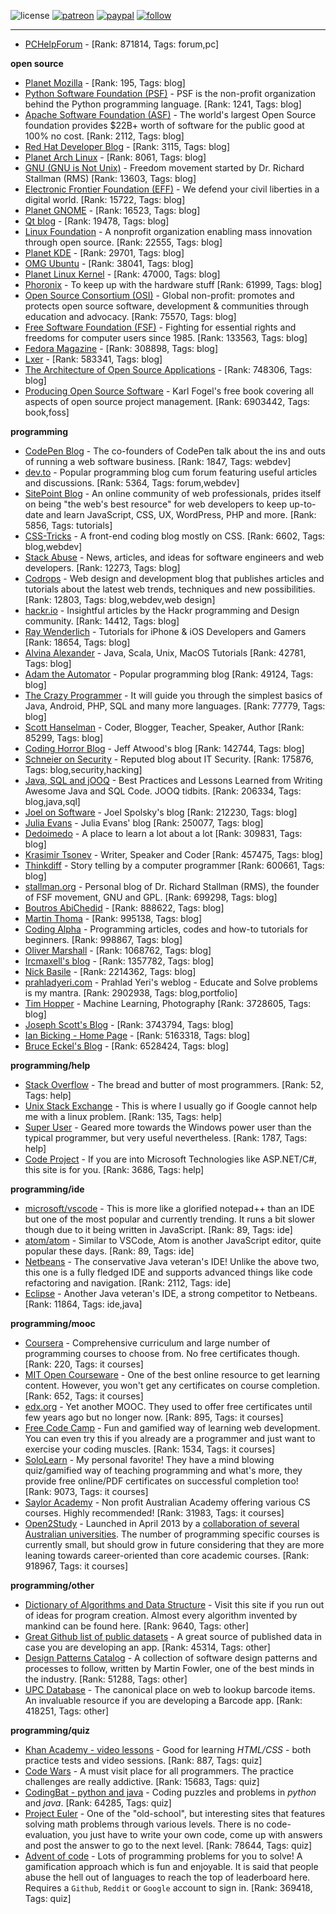 ![license](https://img.shields.io/github/license/prahladyeri/siterank-stats.svg)
[![patreon](https://img.shields.io/badge/Patreon-brown.svg?logo=patreon)](https://www.patreon.com/prahladyeri)
[![paypal](https://img.shields.io/badge/PayPal-blue.svg?logo=paypal)](https://www.paypal.com/cgi-bin/webscr?cmd=_s-xclick&hosted_button_id=JM8FUXNFUK6EU)
[![follow](https://img.shields.io/twitter/follow/prahladyeri.svg?style=social)](https://twitter.com/prahladyeri)

---
- [PCHelpForum](https://pchelpforum.net) -  [Rank: 871814, Tags: forum,pc]

**open source**

- [Planet Mozilla](http://planet.mozilla.org/) -  [Rank: 195, Tags: blog]
- [Python Software Foundation (PSF)](https://www.python.org/psf/) - PSF is the non-profit organization behind the Python programming language. [Rank: 1241, Tags: blog]
- [Apache Software Foundation (ASF)](https://www.apache.org/) - The world's largest Open Source foundation provides $22B+ worth of software for the public good at 100% no cost. [Rank: 2112, Tags: blog]
- [Red Hat Developer Blog](https://developerblog.redhat.com/) -  [Rank: 3115, Tags: blog]
- [Planet Arch Linux](https://planet.archlinux.org/) -  [Rank: 8061, Tags: blog]
- [GNU (GNU is Not Unix)](https://www.gnu.org) - Freedom movement started by Dr. Richard Stallman (RMS) [Rank: 13603, Tags: blog]
- [Electronic Frontier Foundation (EFF)](https://www.eff.org/) - We defend your civil liberties in a digital world. [Rank: 15722, Tags: blog]
- [Planet GNOME](https://planet.gnome.org/) -  [Rank: 16523, Tags: blog]
- [Qt blog](http://blog.qt.io/) -  [Rank: 19478, Tags: blog]
- [Linux Foundation](https://www.linuxfoundation.org/) - A nonprofit organization enabling mass innovation through open source. [Rank: 22555, Tags: blog]
- [Planet KDE](https://planet.kde.org/) -  [Rank: 29701, Tags: blog]
- [OMG Ubuntu](https://www.omgubuntu.co.uk/) -  [Rank: 38041, Tags: blog]
- [Planet Linux Kernel](http://planet.kernel.org/) -  [Rank: 47000, Tags: blog]
- [Phoronix](https://www.phoronix.com/) - To keep up with the hardware stuff [Rank: 61999, Tags: blog]
- [Open Source Consortium (OSI)](https://opensource.org) - Global non-profit: promotes and protects open source software, development & communities through education and advocacy. [Rank: 75570, Tags: blog]
- [Free Software Foundation (FSF)](https://www.fsf.org/) - Fighting for essential rights and freedoms for computer users since 1985. [Rank: 133563, Tags: blog]
- [Fedora Magazine](https://fedoramagazine.org/) -  [Rank: 308898, Tags: blog]
- [Lxer](http://lxer.com/) -  [Rank: 583341, Tags: blog]
- [The Architecture of Open Source Applications](http://www.aosabook.org/en/index.html) -  [Rank: 748306, Tags: blog]
- [Producing Open Source Software](https://producingoss.com/) - Karl Fogel's free book covering all aspects of open source project management. [Rank: 6903442, Tags: book,foss]

**programming**

- [CodePen Blog](https://blog.codepen.io/) - The co-founders of CodePen talk about the ins and outs of running a web software business. [Rank: 1847, Tags: webdev]
- [dev.to](https://dev.to/) - Popular programming blog cum forum featuring useful articles and discussions. [Rank: 5364, Tags: forum,webdev]
- [SitePoint Blog](https://www.sitepoint.com/blog/) - An online community of web professionals, prides itself on being "the web's best resource" for web developers to keep up-to-date and learn JavaScript, CSS, UX, WordPress, PHP and more. [Rank: 5856, Tags: tutorials]
- [CSS-Tricks](https://css-tricks.com/) - A front-end coding blog mostly on CSS. [Rank: 6602, Tags: blog,webdev]
- [Stack Abuse](https://stackabuse.com/) - News, articles, and ideas for software engineers and web developers. [Rank: 12273, Tags: blog]
- [Codrops](https://tympanus.net/codrops/) - Web design and development blog that publishes articles and tutorials about the latest web trends, techniques and new possibilities. [Rank: 12803, Tags: blog,webdev,web design]
- [hackr.io](https://hackr.io/blog) - Insightful articles by the Hackr programming and Design community. [Rank: 14412, Tags: blog]
- [Ray Wenderlich](https://www.raywenderlich.com/) - Tutorials for iPhone & iOS Developers and Gamers [Rank: 18654, Tags: blog]
- [Alvina Alexander](https://alvinalexander.com/) - Java, Scala, Unix, MacOS Tutorials [Rank: 42781, Tags: blog]
- [Adam the Automator](https://adamtheautomator.com/) - Popular programming blog [Rank: 49124, Tags: blog]
- [The Crazy Programmer](https://www.thecrazyprogrammer.com/) - It will guide you through the simplest basics of Java, Android, PHP, SQL and many more languages. [Rank: 77779, Tags: blog]
- [Scott Hanselman](https://www.hanselman.com/) - Coder, Blogger, Teacher, Speaker, Author [Rank: 85299, Tags: blog]
- [Coding Horror Blog](https://blog.codinghorror.com/) - Jeff Atwood's blog [Rank: 142744, Tags: blog]
- [Schneier on Security](https://www.schneier.com/) - Reputed blog about IT Security. [Rank: 175876, Tags: blog,security,hacking]
- [Java, SQL and jOOQ](https://blog.jooq.org/) - Best Practices and Lessons Learned from Writing Awesome Java and SQL Code. JOOQ tidbits. [Rank: 206334, Tags: blog,java,sql]
- [Joel on Software](https://www.joelonsoftware.com/) - Joel Spolsky's blog [Rank: 212230, Tags: blog]
- [Julia Evans](https://jvns.ca/) - Julia Evans' blog [Rank: 250077, Tags: blog]
- [Dedoimedo](https://www.dedoimedo.com/) - A place to learn a lot about a lot [Rank: 309831, Tags: blog]
- [Krasimir Tsonev](https://krasimirtsonev.com/) - Writer, Speaker and Coder [Rank: 457475, Tags: blog]
- [Thinkdiff](https://thinkdiff.net/) - Story telling by a computer programmer [Rank: 600661, Tags: blog]
- [stallman.org](https://stallman.org) - Personal blog of Dr. Richard Stallman (RMS), the founder of FSF movement, GNU and GPL. [Rank: 699298, Tags: blog]
- [Boutros AbiChedid](https://bacsoftwareconsulting.com/blog/index.php/about/) -  [Rank: 888622, Tags: blog]
- [Martin Thoma](https://martin-thoma.com/) -  [Rank: 995138, Tags: blog]
- [Coding Alpha](https://www.codingalpha.com/) - Programming articles, codes and how-to tutorials for beginners. [Rank: 998867, Tags: blog]
- [Oliver Marshall](https://olivermarshall.net/) -  [Rank: 1068762, Tags: blog]
- [Ircmaxell's blog](https://blog.ircmaxell.com/) -  [Rank: 1357782, Tags: blog]
- [Nick Basile](https://nick-basile.com/) -  [Rank: 2214362, Tags: blog]
- [prahladyeri.com](https://prahladyeri.com) - Prahlad Yeri's weblog - Educate and Solve problems is my mantra. [Rank: 2902938, Tags: blog,portfolio]
- [Tim Hopper](https://tdhopper.com/) - Machine Learning, Photography [Rank: 3728605, Tags: blog]
- [Joseph Scott's Blog](https://blog.josephscott.org/) -  [Rank: 3743794, Tags: blog]
- [Ian Bicking - Home Page](https://www.ianbicking.org/) -  [Rank: 5163318, Tags: blog]
- [Bruce Eckel's Blog](https://www.bruceeckel.com/) -  [Rank: 6528424, Tags: blog]

**programming/help**

- [Stack Overflow](https://stackoverflow.com) - The bread and butter of most programmers. [Rank: 52, Tags: help]
- [Unix Stack Exchange](https://unix.stackexchange.com) - This is where I usually go if Google cannot help me with a linux problem. [Rank: 135, Tags: help]
- [Super User](https://superuser.com) - Geared more towards the Windows power user than the typical programmer, but very useful nevertheless. [Rank: 1787, Tags: help]
- [Code Project](https://www.codeproject.com) - If you are into Microsoft Technologies like ASP.NET/C#, this site is for you. [Rank: 3686, Tags: help]

**programming/ide**

- [microsoft/vscode](https://github.com/microsoft/vscode) - This is more like a glorified notepad++ than an IDE but one of the most popular and currently trending. It runs a bit slower though due to it being written in JavaScript. [Rank: 89, Tags: ide]
- [atom/atom](https://github.com/atom/atom) - Similar to VSCode, Atom is another JavaScript editor, quite popular these days. [Rank: 89, Tags: ide]
- [Netbeans](https://netbeans.apache.org/) - The conservative Java veteran's IDE! Unlike the above two, this one is a fully fledged IDE and supports advanced things like code refactoring and navigation. [Rank: 2112, Tags: ide]
- [Eclipse](https://eclipse.org) - Another Java veteran's IDE, a strong competitor to Netbeans. [Rank: 11864, Tags: ide,java]

**programming/mooc**

- [Coursera](https://www.coursera.org/) - Comprehensive curriculum and large number of programming courses to choose from. No free certificates though. [Rank: 220, Tags: it courses]
- [MIT Open Courseware](https://ocw.mit.edu) - One of the best online resource to get learning content. However, you won't get any certificates on course completion. [Rank: 652, Tags: it courses]
- [edx.org](https://courses.edx.org/) - Yet another MOOC. They used to offer free certificates until few years ago but no longer now. [Rank: 895, Tags: it courses]
- [Free Code Camp](https://www.freecodecamp.org/) - Fun and gamified way of learning web development. You can even try this if you already are a programmer and just want to exercise your coding muscles. [Rank: 1534, Tags: it courses]
- [SoloLearn](https://www.sololearn.com) - My personal favorite! They have a mind blowing quiz/gamified way of teaching programming and what's more, they provide free online/PDF certificates on successful completion too! [Rank: 9073, Tags: it courses]
- [Saylor Academy](https://learn.saylor.org) - Non profit Australian Academy offering various CS courses. Highly recommended! [Rank: 31983, Tags: it courses]
- [Open2Study](https://www.open2study.com) - Launched in April 2013 by a [collaboration of several Australian universities](http://www.thegoodmooc.com/2013/06/a-review-of-open2study.html). The number of programming specific courses is currently small, but should grow in future considering that they are more leaning towards career-oriented than core academic courses. [Rank: 918967, Tags: it courses]

**programming/other**

- [Dictionary of Algorithms and Data Structure](http://xlinux.nist.gov/dads/) - Visit this site if you run out of ideas for program creation. Almost every algorithm invented by mankind can be found here. [Rank: 9640, Tags: other]
- [Great Github list of public datasets](http://www.datasciencecentral.com/profiles/blogs/great-github-list-of-public-data-sets) - A great source of published data in case you are developing an app. [Rank: 45314, Tags: other]
- [Design Patterns Catalog](http://martinfowler.com/eaaCatalog/) - A collection of software design patterns and processes to follow, written by Martin Fowler, one of the best minds in the industry. [Rank: 51288, Tags: other]
- [UPC Database](https://www.upcdatabase.com/itemform.asp) - The canonical place on web to lookup barcode items. An invaluable resource if you are developing a Barcode app. [Rank: 418251, Tags: other]

**programming/quiz**

- [Khan Academy - video lessons](https://www.khanacademy.org/) - Good for learning *HTML/CSS* - both practice tests and video sessions. [Rank: 887, Tags: quiz]
- [Code Wars](https://www.codewars.com/) - A must visit place for all programmers. The practice challenges are really addictive. [Rank: 15683, Tags: quiz]
- [CodingBat - python and java](https://codingbat.com/) - Coding puzzles and problems in *python* and *java*. [Rank: 64285, Tags: quiz]
- [Project Euler](https://projecteuler.net/) - One of the "old-school", but interesting sites that features solving math problems through various levels. There is no code-evaluation, you just have to write your own code, come up with answers and post the answer to go to the next level. [Rank: 78644, Tags: quiz]
- [Advent of code](https://adventofcode.com/) - Lots of programming problems for you to solve! A gamification approach which is fun and enjoyable. It is said that people abuse the hell out of languages to reach the top of leaderboard here. Requires a `Github`, `Reddit` or `Google` account to sign in. [Rank: 369418, Tags: quiz]

